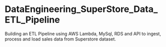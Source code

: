 # DataEngineering_SuperStore_Data_ETL_Pipeline
Building an ETL Pipeline using AWS Lambda, MySql, RDS and API to ingest, process and load sales data from Superstore dataset.
